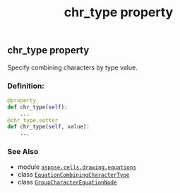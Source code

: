 ﻿---
title: chr_type property
second_title: Aspose.Cells for Python via .NET API References
description: 
type: docs
weight: 150
url: /aspose.cells.drawing.equations/groupcharacterequationnode/chr_type/
is_root: false
---

## chr_type property


Specify combining characters by type value.
### Definition:
```python
@property
def chr_type(self):
    ...
@chr_type.setter
def chr_type(self, value):
    ...
```

### See Also
* module [`aspose.cells.drawing.equations`](../../)
* class [`EquationCombiningCharacterType`](/cells/python-net/aspose.cells.drawing.equations/equationcombiningcharactertype)
* class [`GroupCharacterEquationNode`](/cells/python-net/aspose.cells.drawing.equations/groupcharacterequationnode)
